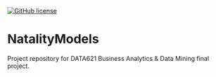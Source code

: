 [![GitHub license](https://img.shields.io/github/license/dwdii/NatalityModels.svg)](https://github.com/dwdii/NatalityModels/blob/master/LICENSE)

# NatalityModels
Project repository for DATA621 Business Analytics &amp; Data Mining final project.
